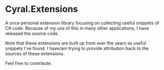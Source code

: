 Cyral.Extensions
================

A once personal extension library focusing on collecting useful snippets of C# code. Because of my use of this in many other applications, I have released the source code.

Note that these extensions are built up from over the years as useful snippets I've found. I have/am trying to provide attribution back to the sources of these extensions.

Feel free to contribute.
